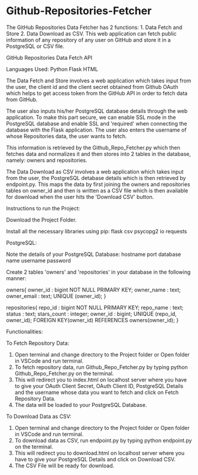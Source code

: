 # Github-Repositories-Fetcher
The GitHub Repositories Data Fetcher has 2 functions: 1. Data Fetch and Store 2. Data Download as CSV. This web application can fetch public information of any repository of any user on GitHub and store it in a PostgreSQL or CSV file.

GitHub Repositories Data Fetch API

Languages Used:
Python
Flask
HTML

The Data Fetch and Store involves a web application which takes input from the user, the client id and the client secret obtained from
Github OAuth which helps to get access token from the GitHub API in order to fetch data from GitHub.

The user also inputs his/her PostgreSQL database details through the web application. To make this part secure, we can enable SSL mode
in the PostgreSQL database and enable SSL and 'required' when connecting the database with the Flask application.
The user also enters the username of whose Repositories data, the user wants to fetch.

This information is retrieved by the Github_Repo_Fetcher.py which then fetches data and normalizes it and then stores into 2 tables in 
the database, namely: owners and repositories.

The Data Download as CSV involves a web application which takes input from the user, the PostgreSQL detabase details which is then
retrieved by endpoint.py. This maps the data by first joining the owners and repositories tables on owner_id and then is written as a 
CSV file which is then available for download when the user hits the 'Download CSV' button.

Instructions to run the Project:

Download the Project Folder.

Install all the necessary libraries using pip:
flask
csv
psycopg2
io
requests

PostgreSQL:

Note the details of your PostgreSQL Database:
hostname
port
database name
username
password

Create 2 tables 'owners' and 'repositories' in your database in the following manner:

owners{
    owner_id : bigint NOT NULL PRIMARY KEY;
    owner_name : text;
    owner_email : text;
    UNIQUE (owner_id);
}

repositories{
    repo_id : bigint NOT NULL PRIMARY KEY;
    repo_name : text;
    status : text;
    stars_count : integer;
    owner_id : bigint;
    UNIQUE (repo_id, owner_id);
    FOREIGN KEY(owner_id) 
   REFERENCES owners(owner_id);
}

Functionalities:

To Fetch Repository Data:
1. Open terminal and change directory to the Project folder or Open folder in VSCode and run terminal.
2. To fetch repository data, run Github_Repo_Fetcher.py by typing python Github_Repo_Fetcher.py on the terminal.
3. This will redirect you to index.html on localhost server where you have to give your OAuth Client Secret, OAuth Client ID, PostgreSQL Details and the username whose data you want to fetch and click on Fetch Repository Data.
4. The data will be loaded to your PostgreSQL Database.

To Download Data as CSV:
1. Open terminal and change directory to the Project folder or Open folder in VSCode and run terminal.
2. To download data as CSV, run endpoint.py by typing python endpoint.py on the terminal.
3. This will redirect you to download.html on localhost server where you have to give your PostgreSQL Details and click on Download CSV.
4. The CSV File will be ready for download.
